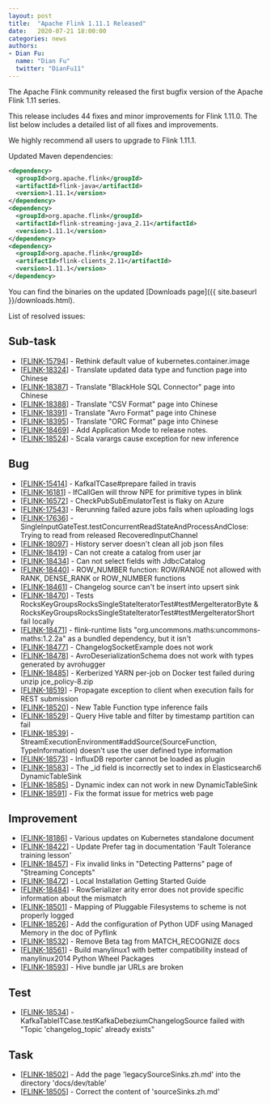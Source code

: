 ```yaml
---
layout: post
title:  "Apache Flink 1.11.1 Released"
date:   2020-07-21 18:00:00
categories: news
authors:
- Dian Fu:
  name: "Dian Fu"
  twitter: "DianFu11"
---
```


The Apache Flink community released the first bugfix version of the Apache Flink 1.11 series.

This release includes 44 fixes and minor improvements for Flink 1.11.0. The list below includes a detailed list of all fixes and improvements.

We highly recommend all users to upgrade to Flink 1.11.1.

Updated Maven dependencies:

```xml
<dependency>
  <groupId>org.apache.flink</groupId>
  <artifactId>flink-java</artifactId>
  <version>1.11.1</version>
</dependency>
<dependency>
  <groupId>org.apache.flink</groupId>
  <artifactId>flink-streaming-java_2.11</artifactId>
  <version>1.11.1</version>
</dependency>
<dependency>
  <groupId>org.apache.flink</groupId>
  <artifactId>flink-clients_2.11</artifactId>
  <version>1.11.1</version>
</dependency>
```

You can find the binaries on the updated [Downloads page]({{ site.baseurl }}/downloads.html).

List of resolved issues:

<h2>        Sub-task
</h2>
<ul>
<li>[<a href='https://issues.apache.org/jira/browse/FLINK-15794'>FLINK-15794</a>] -         Rethink default value of kubernetes.container.image
</li>
<li>[<a href='https://issues.apache.org/jira/browse/FLINK-18324'>FLINK-18324</a>] -         Translate updated data type and function page into Chinese
</li>
<li>[<a href='https://issues.apache.org/jira/browse/FLINK-18387'>FLINK-18387</a>] -         Translate &quot;BlackHole SQL Connector&quot; page into Chinese
</li>
<li>[<a href='https://issues.apache.org/jira/browse/FLINK-18388'>FLINK-18388</a>] -         Translate &quot;CSV Format&quot; page into Chinese
</li>
<li>[<a href='https://issues.apache.org/jira/browse/FLINK-18391'>FLINK-18391</a>] -         Translate &quot;Avro Format&quot; page into Chinese
</li>
<li>[<a href='https://issues.apache.org/jira/browse/FLINK-18395'>FLINK-18395</a>] -         Translate &quot;ORC Format&quot; page into Chinese
</li>
<li>[<a href='https://issues.apache.org/jira/browse/FLINK-18469'>FLINK-18469</a>] -         Add Application Mode to release notes.
</li>
<li>[<a href='https://issues.apache.org/jira/browse/FLINK-18524'>FLINK-18524</a>] -         Scala varargs cause exception for new inference
</li>
</ul>
            
<h2>        Bug
</h2>
<ul>
<li>[<a href='https://issues.apache.org/jira/browse/FLINK-15414'>FLINK-15414</a>] -         KafkaITCase#prepare failed in travis
</li>
<li>[<a href='https://issues.apache.org/jira/browse/FLINK-16181'>FLINK-16181</a>] -         IfCallGen will throw NPE for primitive types in blink
</li>
<li>[<a href='https://issues.apache.org/jira/browse/FLINK-16572'>FLINK-16572</a>] -         CheckPubSubEmulatorTest is flaky on Azure
</li>
<li>[<a href='https://issues.apache.org/jira/browse/FLINK-17543'>FLINK-17543</a>] -         Rerunning failed azure jobs fails when uploading logs
</li>
<li>[<a href='https://issues.apache.org/jira/browse/FLINK-17636'>FLINK-17636</a>] -         SingleInputGateTest.testConcurrentReadStateAndProcessAndClose: Trying to read from released RecoveredInputChannel
</li>
<li>[<a href='https://issues.apache.org/jira/browse/FLINK-18097'>FLINK-18097</a>] -         History server doesn&#39;t clean all job json files
</li>
<li>[<a href='https://issues.apache.org/jira/browse/FLINK-18419'>FLINK-18419</a>] -         Can not create a catalog from user jar
</li>
<li>[<a href='https://issues.apache.org/jira/browse/FLINK-18434'>FLINK-18434</a>] -         Can not select fields with JdbcCatalog
</li>
<li>[<a href='https://issues.apache.org/jira/browse/FLINK-18440'>FLINK-18440</a>] -         ROW_NUMBER function: ROW/RANGE not allowed with RANK, DENSE_RANK or ROW_NUMBER functions
</li>
<li>[<a href='https://issues.apache.org/jira/browse/FLINK-18461'>FLINK-18461</a>] -         Changelog source can&#39;t be insert into upsert sink
</li>
<li>[<a href='https://issues.apache.org/jira/browse/FLINK-18470'>FLINK-18470</a>] -         Tests RocksKeyGroupsRocksSingleStateIteratorTest#testMergeIteratorByte &amp; RocksKeyGroupsRocksSingleStateIteratorTest#testMergeIteratorShort fail locally
</li>
<li>[<a href='https://issues.apache.org/jira/browse/FLINK-18471'>FLINK-18471</a>] -         flink-runtime lists &quot;org.uncommons.maths:uncommons-maths:1.2.2a&quot; as a bundled dependency, but it isn&#39;t
</li>
<li>[<a href='https://issues.apache.org/jira/browse/FLINK-18477'>FLINK-18477</a>] -         ChangelogSocketExample does not work
</li>
<li>[<a href='https://issues.apache.org/jira/browse/FLINK-18478'>FLINK-18478</a>] -         AvroDeserializationSchema does not work with types generated by avrohugger
</li>
<li>[<a href='https://issues.apache.org/jira/browse/FLINK-18485'>FLINK-18485</a>] -         Kerberized YARN per-job on Docker test failed during unzip jce_policy-8.zip
</li>
<li>[<a href='https://issues.apache.org/jira/browse/FLINK-18519'>FLINK-18519</a>] -         Propagate exception to client when execution fails for REST submission
</li>
<li>[<a href='https://issues.apache.org/jira/browse/FLINK-18520'>FLINK-18520</a>] -         New Table Function type inference fails
</li>
<li>[<a href='https://issues.apache.org/jira/browse/FLINK-18529'>FLINK-18529</a>] -         Query Hive table and filter by timestamp partition can fail
</li>
<li>[<a href='https://issues.apache.org/jira/browse/FLINK-18539'>FLINK-18539</a>] -         StreamExecutionEnvironment#addSource(SourceFunction, TypeInformation) doesn&#39;t use the user defined type information
</li>
<li>[<a href='https://issues.apache.org/jira/browse/FLINK-18573'>FLINK-18573</a>] -         InfluxDB reporter cannot be loaded as plugin
</li>
<li>[<a href='https://issues.apache.org/jira/browse/FLINK-18583'>FLINK-18583</a>] -         The _id field is incorrectly set to index in Elasticsearch6 DynamicTableSink
</li>
<li>[<a href='https://issues.apache.org/jira/browse/FLINK-18585'>FLINK-18585</a>] -         Dynamic index can not work in new DynamicTableSink
</li>
<li>[<a href='https://issues.apache.org/jira/browse/FLINK-18591'>FLINK-18591</a>] -         Fix the format issue for metrics web page
</li>
</ul>
                
<h2>        Improvement
</h2>
<ul>
<li>[<a href='https://issues.apache.org/jira/browse/FLINK-18186'>FLINK-18186</a>] -         Various updates on Kubernetes standalone document
</li>
<li>[<a href='https://issues.apache.org/jira/browse/FLINK-18422'>FLINK-18422</a>] -         Update Prefer tag in documentation &#39;Fault Tolerance training lesson&#39;
</li>
<li>[<a href='https://issues.apache.org/jira/browse/FLINK-18457'>FLINK-18457</a>] -         Fix invalid links in &quot;Detecting Patterns&quot; page of &quot;Streaming Concepts&quot;
</li>
<li>[<a href='https://issues.apache.org/jira/browse/FLINK-18472'>FLINK-18472</a>] -         Local Installation Getting Started Guide
</li>
<li>[<a href='https://issues.apache.org/jira/browse/FLINK-18484'>FLINK-18484</a>] -         RowSerializer arity error does not provide specific information about the mismatch
</li>
<li>[<a href='https://issues.apache.org/jira/browse/FLINK-18501'>FLINK-18501</a>] -         Mapping of Pluggable Filesystems to scheme is not properly logged
</li>
<li>[<a href='https://issues.apache.org/jira/browse/FLINK-18526'>FLINK-18526</a>] -         Add the configuration of Python UDF using Managed Memory in the doc of Pyflink
</li>
<li>[<a href='https://issues.apache.org/jira/browse/FLINK-18532'>FLINK-18532</a>] -         Remove Beta tag from MATCH_RECOGNIZE docs
</li>
<li>[<a href='https://issues.apache.org/jira/browse/FLINK-18561'>FLINK-18561</a>] -         Build manylinux1 with better compatibility instead of manylinux2014 Python Wheel Packages
</li>
<li>[<a href='https://issues.apache.org/jira/browse/FLINK-18593'>FLINK-18593</a>] -         Hive bundle jar URLs are broken
</li>
</ul>
    
<h2>        Test
</h2>
<ul>
<li>[<a href='https://issues.apache.org/jira/browse/FLINK-18534'>FLINK-18534</a>] -         KafkaTableITCase.testKafkaDebeziumChangelogSource failed with &quot;Topic &#39;changelog_topic&#39; already exists&quot;
</li>
</ul>
        
<h2>        Task
</h2>
<ul>
<li>[<a href='https://issues.apache.org/jira/browse/FLINK-18502'>FLINK-18502</a>] -         Add the page &#39;legacySourceSinks.zh.md&#39;  into the directory &#39;docs/dev/table&#39; 
</li>
<li>[<a href='https://issues.apache.org/jira/browse/FLINK-18505'>FLINK-18505</a>] -          Correct the content of &#39;sourceSinks.zh.md&#39; 
</li>
</ul>
